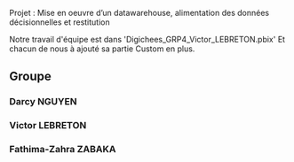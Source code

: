 Projet : Mise en oeuvre d’un datawarehouse, alimentation des données décisionnelles et restitution

Notre travail d'équipe est dans 'Digichees_GRP4_Victor_LEBRETON.pbix'
Et chacun de nous à ajouté sa partie Custom en plus. 



## Groupe

### Darcy NGUYEN 
### Victor LEBRETON
### Fathima-Zahra ZABAKA
